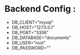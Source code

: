 # Backend Config : 

- DB_CLIENT="mysql"
- DB_HOST="127.0.0.1"
- DB_PORT="3306"
- DB_DATABASE="documents"
- DB_USER="root"
- DB_PASSWORD=""